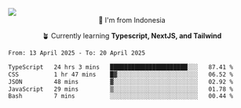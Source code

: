 
<img align = "center" src="https://readme-typing-svg.herokuapp.com?font=Fira+Code&size=25&pause=1000&color=00F713&center=true&vCenter=true&random=false&width=850&height=70&lines=Hi+There+%F0%9F%91%8B%2C+Im+Julian+Caesar;"/>
<br>

<div align = "center">
  📌 I'm from Indonesia
  
  🪴 Currently learning **Typescript, NextJS, and Tailwind**
</div>

<!--START_SECTION:waka-->

```txt
From: 13 April 2025 - To: 20 April 2025

TypeScript   24 hrs 3 mins   ██████████████████████░░░   87.41 %
CSS          1 hr 47 mins    █▓░░░░░░░░░░░░░░░░░░░░░░░   06.52 %
JSON         48 mins         ▓░░░░░░░░░░░░░░░░░░░░░░░░   02.92 %
JavaScript   29 mins         ▒░░░░░░░░░░░░░░░░░░░░░░░░   01.78 %
Bash         7 mins          ░░░░░░░░░░░░░░░░░░░░░░░░░   00.44 %
```

<!--END_SECTION:waka-->
